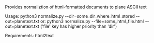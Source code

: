 Provides normaliztion of html-formatted documents to plane ASCII text

Usage:
python3 normalize.py --dir=some_dir_where_html_stored --out=planetext.txt
or:
python3 normalize.py --file=some_html_file.html --out=planetext.txt
('file' key has higher priority than 'dir')

Requirements:
html2text

